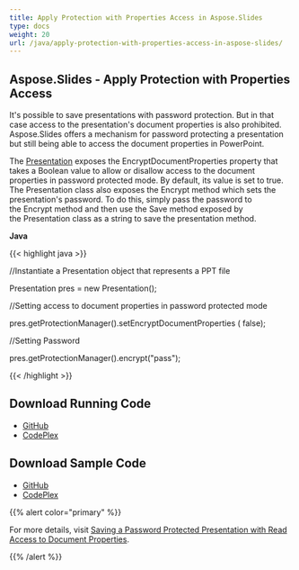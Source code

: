```yaml
---
title: Apply Protection with Properties Access in Aspose.Slides
type: docs
weight: 20
url: /java/apply-protection-with-properties-access-in-aspose-slides/
---
```


## **Aspose.Slides - Apply Protection with Properties Access**
It's possible to save presentations with password protection. But in that case access to the presentation's document properties is also prohibited. Aspose.Slides offers a mechanism for password protecting a presentation but still being able to access the document properties in PowerPoint.

The [Presentation](http://docs.aspose.com:8082/docs/display/slidesjava/com.aspose.slides.Presentation+class) exposes the EncryptDocumentProperties property that takes a Boolean value to allow or disallow access to the document properties in password protected mode. By default, its value is set to true. The Presentation class also exposes the Encrypt method which sets the presentation's password. To do this, simply pass the password to the Encrypt method and then use the Save method exposed by the Presentation class as a string to save the presentation method.

**Java**

{{< highlight java >}}

 //Instantiate a Presentation object that represents a PPT file

Presentation pres = new Presentation();

//Setting access to document properties in password protected mode

pres.getProtectionManager().setEncryptDocumentProperties ( false);

//Setting Password

pres.getProtectionManager().encrypt("pass");

{{< /highlight >}}
## **Download Running Code**
- [GitHub](https://github.com/aspose-slides/Aspose.Slides-for-Java/releases)
- [CodePlex](https://asposeslidesjavapptx4j.codeplex.com/releases)
## **Download Sample Code**
- [GitHub](https://github.com/aspose-slides/Aspose.Slides-for-Java)
- [CodePlex](https://asposeslidesjavapptx4j.codeplex.com/)

{{% alert color="primary" %}} 

For more details, visit [Saving a Password Protected Presentation with Read Access to Document Properties](http://docs.aspose.com:8082/docs/display/slidesjava/Saving+a+Presentation#SavingaPresentation-documentproperties).

{{% /alert %}}

